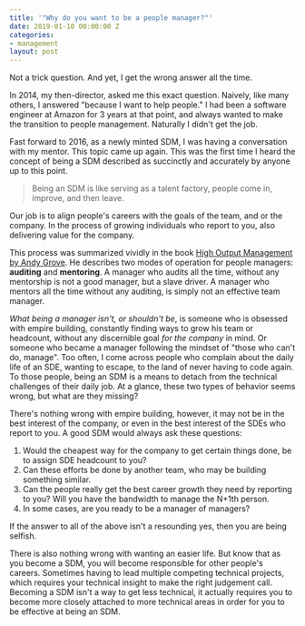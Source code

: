 ```yaml
---
title: '"Why do you want to be a people manager?"'
date: 2019-01-10 00:00:00 Z
categories:
- management
layout: post
---
```


Not a trick question. And yet, I get the wrong answer all the time. 

In 2014, my then-director, asked me this exact question. Naively, like many others, I answered "because I want to help people." I had been a software engineer at Amazon for 3 years at that point, and always wanted to make the transition to people management. Naturally I didn't get the job.

Fast forward to 2016, as a newly minted SDM, I was having a conversation with my mentor.
This topic came up again. This was the first time I heard the concept of being a SDM
described as succinctly and accurately by anyone up to this point.

> Being an SDM is like serving as a talent factory, people come in, improve, and then leave.

Our job is to align people's careers with the goals of the team, and or the company.
In the process of growing individuals who report to you, also delivering value for the company.

This process was summarized vividly in the book [High Output Management by Andy Grove](https://read.amazon.com/kp/embed?asin=B015VACHOK&preview=newtab&linkCode=kpe&ref_=cm_sw_r_kb_dp_f9HtCbBA55W2C&tag=mobilea0924ae-20). He describes
two modes of operation for people managers: **auditing** and **mentoring**. A manager who audits all the time,
without any mentorship is not a good manager, but a slave driver. A manager who
mentors all the time without any auditing, is simply not an effective team manager.

*What being a manager isn't, or shouldn't be*, is someone who is obsessed with empire building,
constantly finding ways to grow his team or headcount, without any discernible goal *for the company* in mind.
Or someone who became a manager following the mindset of "those who can't do, manage". Too often, I come
across people who complain about the daily life of an SDE, wanting to escape, to the land of never
having to code again. To those people, being an SDM is a means to detach from the technical
challenges of their daily job. At a glance, these two types of behavior seems wrong, but what are they missing?

There's nothing wrong with empire building, however, it may not be in the best
interest of the company, or even in the best interest of the SDEs who report to you.
A good SDM would always ask these questions:
1. Would the cheapest way for the company to get certain things done, be to assign SDE
headcount to you?
1. Can these efforts be done by another team, who may be building something
similar.
1. Can the people really get the best career growth they need by reporting to you?
Will you have the bandwidth to manage the N+1th person.
1. In some cases, are you ready to be a manager of managers?

If the answer to all of the above isn't a resounding yes, then you are being selfish.

There is also nothing wrong with wanting an easier life. But know that as you become a SDM,
you will become responsible for other people's careers. Sometimes having to lead
multiple competing technical projects, which requires your technical insight to make the right
judgement call. Becoming a SDM isn't a way to get less technical, it actually
requires you to become more closely attached to more technical areas in
order for you to be effective at being an SDM.
